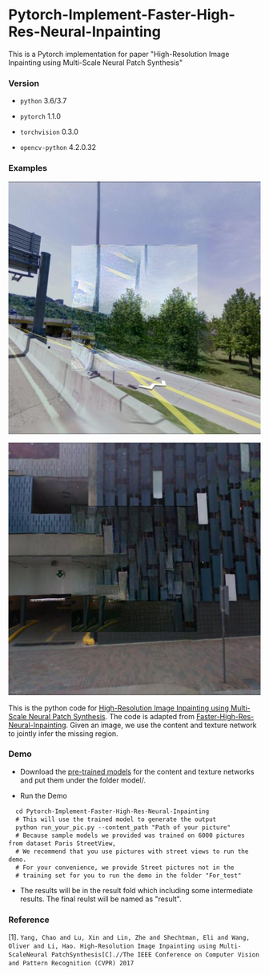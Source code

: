 # Pytorch-Implement-Faster-High-Res-Neural-Inpainting
 This is a Pytorch implementation for paper "High-Resolution Image Inpainting using Multi-Scale Neural Patch Synthesis"
 
### Version

* `python`   		3.6/3.7

* `pytorch`		 1.1.0
* `torchvision`        0.3.0  
* `opencv-python`    4.2.0.32

### Examples


![teaser](/overall_result/results/result1.jpg "Sample inpainting results on Paris StreetVeiw images")

![teaser](/overall_result/results/5.jpg "Sample inpainting results on Paris StreetVeiw images")

This is the python code for [High-Resolution Image Inpainting using Multi-Scale Neural Patch Synthesis](https://arxiv.org/pdf/1611.09969). The code is adapted from  [Faster-High-Res-Neural-Inpainting](https://github.com/leehomyc/Faster-High-Res-Neural-Inpainting/). Given an image, we use the content and texture network to jointly infer the missing region.

### Demo

- Download the [pre-trained models](https://drive.google.com/open?id=0BxYj-YwDqh45XzZVTXF1dnJXY28) for the content and texture networks and put them under the folder model/.

- Run the Demo
```Shell
  cd Pytorch-Implement-Faster-High-Res-Neural-Inpainting
  # This will use the trained model to generate the output
  python run_your_pic.py --content_path "Path of your picture"
  # Because sample models we provided was trained on 6000 pictures from dataset Paris StreetView,
  # We recommend that you use pictures with street views to run the demo.
  # For your convenience, we provide Street pictures not in the 
  # training set for you to run the demo in the folder "For_test"
```
- The results will be in the result fold which including some intermediate results. The final reulst will be named as "result". 

### Reference

[1]. `Yang, Chao and Lu, Xin and Lin, Zhe and Shechtman, Eli and Wang, Oliver and Li, Hao. High-Resolution Image Inpainting using Multi-ScaleNeural PatchSynthesis[C].//The IEEE Conference on Computer Vision and Pattern Recognition (CVPR) 2017`
